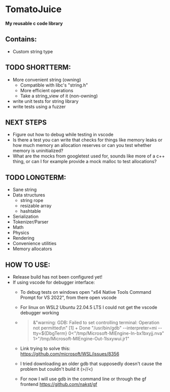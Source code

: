# TomatoJuice

**My reusable c code library**

## Contains:
- Custom string type

## TODO SHORTTERM:
- More convenient string (owning)
    - Compatible with libc's "string.h"
    - More efficient operations
    - Take a string_view of it (non-owning)
- write unit tests for string library
- write tests using a fuzzer

## NEXT STEPS
- Figure out how to debug while testing in vscode
- Is there a test you can write that checks for things like memory leaks or how much memory an allocation reserves or can you test whether memory is uninitialized?
- What are the mocks from googletest used for, sounds like more of a c++ thing, or can I for example provide a mock malloc to test allocations?



## TODO LONGTERM:
- Sane string
- Data structures
    - string rope
    - resizable array
    - hashtable
- Serialization
- Tokenizer/Parser
- Math
- Physics
- Rendering
- Convenience utilities
- Memory allocators

## HOW TO USE:
- Release build has not been configured yet!
- If using vscode for debugger interface:
    - To debug tests on windows open "x64 Native Tools Command Prompt for VS 2022", from there open vscode
    - For linux on WSL2 Ubuntu 22.04.5 LTS I could not get the vscode debugger working
    - >&"warning: GDB: Failed to set controlling terminal: Operation not permitted\n"
    [1] + Done                       "/usr/bin/gdb" --interpreter=mi --tty=${DbgTerm} 0<"/tmp/Microsoft-MIEngine-In-bx1bxyjj.nva" 1>"/tmp/Microsoft-MIEngine-Out-1lsxywui.jr1"

    - Link trying to solve this: https://github.com/microsoft/WSL/issues/8356
    - I tried downloading an older gdb that supposedly doesn't cause the problem but couldn't build it (>//<)
    - For now I will use gdb in the command line or through the gf frontend https://github.com/nakst/gf